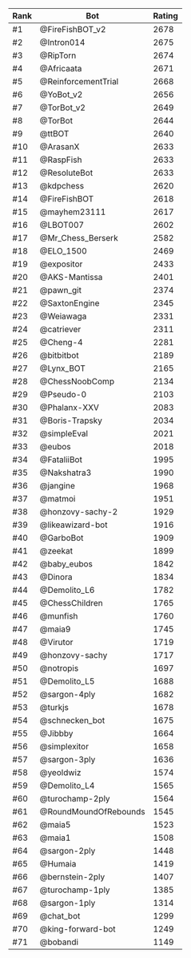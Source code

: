Rank|Bot|Rating
---|---|---
#1|@FireFishBOT_v2|2678
#2|@Intron014|2675
#3|@RipTorn|2674
#4|@Africaata|2671
#5|@ReinforcementTrial|2668
#6|@YoBot_v2|2656
#7|@TorBot_v2|2649
#8|@TorBot|2644
#9|@ttBOT|2640
#10|@ArasanX|2633
#11|@RaspFish|2633
#12|@ResoluteBot|2633
#13|@kdpchess|2620
#14|@FireFishBOT|2618
#15|@mayhem23111|2617
#16|@LBOT007|2602
#17|@Mr_Chess_Berserk|2582
#18|@ELO_1500|2469
#19|@expositor|2433
#20|@AKS-Mantissa|2401
#21|@pawn_git|2374
#22|@SaxtonEngine|2345
#23|@Weiawaga|2331
#24|@catriever|2311
#25|@Cheng-4|2281
#26|@bitbitbot|2189
#27|@Lynx_BOT|2165
#28|@ChessNoobComp|2134
#29|@Pseudo-0|2103
#30|@Phalanx-XXV|2083
#31|@Boris-Trapsky|2034
#32|@simpleEval|2021
#33|@eubos|2018
#34|@FataliiBot|1995
#35|@Nakshatra3|1990
#36|@jangine|1968
#37|@matmoi|1951
#38|@honzovy-sachy-2|1929
#39|@likeawizard-bot|1916
#40|@GarboBot|1909
#41|@zeekat|1899
#42|@baby_eubos|1842
#43|@Dinora|1834
#44|@Demolito_L6|1782
#45|@ChessChildren|1765
#46|@munfish|1760
#47|@maia9|1745
#48|@Virutor|1719
#49|@honzovy-sachy|1717
#50|@notropis|1697
#51|@Demolito_L5|1688
#52|@sargon-4ply|1682
#53|@turkjs|1678
#54|@schnecken_bot|1675
#55|@Jibbby|1664
#56|@simplexitor|1658
#57|@sargon-3ply|1636
#58|@yeoldwiz|1574
#59|@Demolito_L4|1565
#60|@turochamp-2ply|1564
#61|@RoundMoundOfRebounds|1545
#62|@maia5|1523
#63|@maia1|1508
#64|@sargon-2ply|1448
#65|@Humaia|1419
#66|@bernstein-2ply|1407
#67|@turochamp-1ply|1385
#68|@sargon-1ply|1314
#69|@chat_bot|1299
#70|@king-forward-bot|1249
#71|@bobandi|1149
